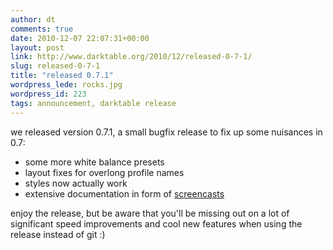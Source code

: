 ```yaml
---
author: dt
comments: true
date: 2010-12-07 22:07:31+00:00
layout: post
link: http://www.darktable.org/2010/12/released-0-7-1/
slug: released-0-7-1
title: "released 0.7.1"
wordpress_lede: rocks.jpg
wordpress_id: 223
tags: announcement, darktable release
---
```


we released version 0.7.1, a small bugfix release to fix up some nuisances in 0.7:

* some more white balance presets
* layout fixes for overlong profile names
* styles now actually work
* extensive documentation in form of [screencasts](https://encrypted.pcode.nl/blog/2010/12/06/darktable-0-7-screencast-library/)

enjoy the release, but be aware that you'll be missing out on a lot of significant speed improvements and cool new features when using the release instead of git :)
